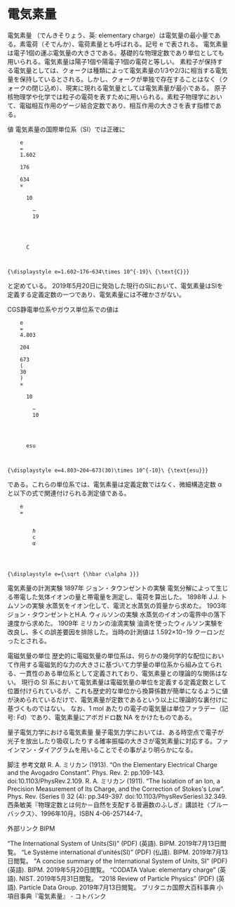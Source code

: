 # 電気素量

電気素量 （でんきそりょう、英: elementary charge）は電気量の最小量である。素電荷（そでんか）、電荷素量とも呼ばれる。記号 e で表される。
電気素量は電子1個の運ぶ電気量の大きさである。基礎的な物理定数であり単位としても用いられる。電気素量は陽子1個や陽電子1個の電荷と等しい。
素粒子が保持する電気量としては、クォークは種類によって電気素量の1/3や2/3に相当する電気量を保持しているとされる。しかし、クォークが単独で存在することはなく（クォークの閉じ込め）、現実に現れる電気量としては電気素量が最小である。
原子核物理学や化学では粒子の電荷を表すために用いられる。素粒子物理学において、電磁相互作用のゲージ結合定数であり、相互作用の大きさを表す指標である。

値
電気素量の国際単位系（SI）では正確に

  
    
      
        e
        =
        1.602
         
        176
         
        634
        ×
        
          10
          
            −
            19
          
        
         
        
          C
        
      
    
    {\displaystyle e=1.602~176~634\times 10^{-19}\ {\text{C}}}
  

と定めている。
2019年5月20日に発効した現行のSIにおいて、電気素量はSIを定義する定義定数の一つであり、電気素量には不確かさがない。

CGS静電単位系やガウス単位系での値は

  
    
      
        e
        =
        4.803
         
        204
         
        673
        (
        30
        )
        ×
        
          10
          
            −
            10
          
        
         
        
          esu
        
      
    
    {\displaystyle e=4.803~204~673(30)\times 10^{-10}\ {\text{esu}}}
  

である。これらの単位系では、電気素量は定義定数ではなく、微細構造定数 α と以下の式で関連付けられる測定値である。

  
    
      
        e
        =
        
          
            ℏ
            c
            α
          
        
      
    
    {\displaystyle e={\sqrt {\hbar c\alpha }}}

電気素量の計測実験
1897年 ジョン・タウンゼントの実験
電気分解によって生じる帯電した気体イオンの量と帯電量を測定し、電荷を算出した。
1898年 J.J. トムソンの実験
水蒸気をイオン化して、電流と水蒸気の質量から求めた。
1903年 ジョン・タウンゼントとH.A. ウィルソンの実験
水蒸気のイオンの電界中の落下速度から求めた。
1909年 ミリカンの油滴実験
油滴を使ったウィルソン実験を改良し、多くの誤差要因を排除した。当時の計測値は 1.592×10−19 クーロンだったとされる。

電磁気量の単位
歴史的に電磁気量の単位系は、何らかの幾何学的な配位において作用する電磁気的な力の大きさに基づいて力学量の単位系から組み立てられる、一貫性のある単位系として定義されており、電気素量との理論的な関係はない。
現行の SI 系において電気素量は電磁気量の単位を定義する定義定数として位置付けられているが、これも歴史的な単位から換算係数が簡単になるように値が決められているだけで、電気素量が定数であるという以上に理論的な裏付けに基づくものではない。
なお、1 mol あたりの電子の電気量は単位ファラデー（記号: Fd）であり、電気素量にアボガドロ数 NA をかけたものである。

量子電気力学における電気素量
量子電気力学においては、ある時空点で電子が光子を放出したり吸収したりする確率振幅の大きさが電気素量に対応する。ファインマン・ダイアグラムを用いることでその事がより明らかになる。

脚注
参考文献
R. A. ミリカン (1913). “On the Elementary Electrical Charge and the Avogadro Constant”. Phys. Rev. 2:  pp.109-143. doi:10.1103/PhysRev.2.109. 
R. A. ミリカン (1911). “The Isolation of an Ion, a Precision Measurement of Its Charge, and the Correction of Stokes's Low”. Phys. Rev. (Series I) 32 (4):  pp.349-397. doi:10.1103/PhysRevSeriesI.32.349. 
西条敏美『物理定数とは何か－自然を支配する普遍数のふしぎ』講談社〈ブルーバックス〉、1996年10月。ISBN 4-06-257144-7。

外部リンク
BIPM

“The International System of Units(SI)” (PDF) (英語).   BIPM. 2019年7月13日閲覧。
“Le Système international d'unités(SI)” (PDF) (仏語).   BIPM. 2019年7月13日閲覧。
“A concise summary of the International System of Units, SI” (PDF) (英語).   BIPM. 2019年5月20日閲覧。
“CODATA Value: elementary charge” (英語).   NIST. 2019年5月31日閲覧。
“2018 Review of Particle Physics” (PDF) (英語).   Particle Data Group. 2019年7月13日閲覧。
ブリタニカ国際大百科事典 小項目事典『電気素量』 - コトバンク